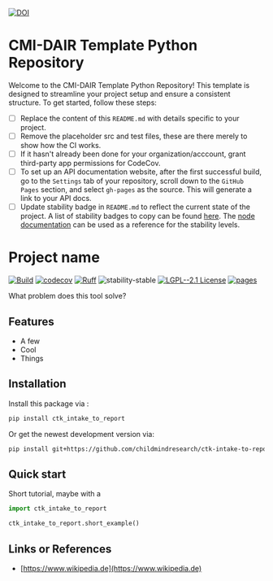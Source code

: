 [![DOI](https://zenodo.org/badge/657341621.svg)](https://zenodo.org/doi/10.5281/zenodo.10383685)

# CMI-DAIR Template Python Repository

Welcome to the CMI-DAIR Template Python Repository! This template is designed to streamline your project setup and ensure a consistent structure. To get started, follow these steps:

- [ ] Replace the content of this `README.md` with details specific to your project.
- [ ] Remove the placeholder src and test files, these are there merely to show how the CI works.
- [ ] If it hasn't already been done for your organization/acccount, grant third-party app permissions for CodeCov.
- [ ] To set up an API documentation website, after the first successful build, go to the `Settings` tab of your repository, scroll down to the `GitHub Pages` section, and select `gh-pages` as the source. This will generate a link to your API docs.
- [ ] Update stability badge in `README.md` to reflect the current state of the project. A list of stability badges to copy can be found [here](https://github.com/orangemug/stability-badges). The [node documentation](https://nodejs.org/docs/latest-v20.x/api/documentation.html#documentation_stability_index) can be used as a reference for the stability levels.

# Project name

[![Build](https://github.com/childmindresearch/ctk-intake-to-report/actions/workflows/test.yaml/badge.svg?branch=main)](https://github.com/childmindresearch/ctk-intake-to-report/actions/workflows/test.yaml?query=branch%3Amain)
[![codecov](https://codecov.io/gh/childmindresearch/ctk-intake-to-report/branch/main/graph/badge.svg?token=22HWWFWPW5)](https://codecov.io/gh/childmindresearch/ctk-intake-to-report)
[![Ruff](https://img.shields.io/endpoint?url=https://raw.githubusercontent.com/astral-sh/ruff/main/assets/badge/v2.json)](https://github.com/astral-sh/ruff)
![stability-stable](https://img.shields.io/badge/stability-stable-green.svg)
[![LGPL--2.1 License](https://img.shields.io/badge/license-LGPL--2.1-blue.svg)](https://github.com/childmindresearch/ctk-intake-to-report/blob/main/LICENSE)
[![pages](https://img.shields.io/badge/api-docs-blue)](https://childmindresearch.github.io/ctk-intake-to-report)

What problem does this tool solve?

## Features

- A few
- Cool
- Things

## Installation

Install this package via :

```sh
pip install ctk_intake_to_report
```

Or get the newest development version via:

```sh
pip install git+https://github.com/childmindresearch/ctk-intake-to-report
```

## Quick start

Short tutorial, maybe with a

```Python
import ctk_intake_to_report

ctk_intake_to_report.short_example()
```

## Links or References

- [https://www.wikipedia.de](https://www.wikipedia.de)
